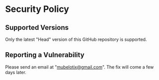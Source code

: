 # Security Policy

## Supported Versions

Only the latest "Head" version of this GitHub repository is supported.

## Reporting a Vulnerability

Please send an email at "mubelotix@gmail.com".
The fix will come a few days later.
